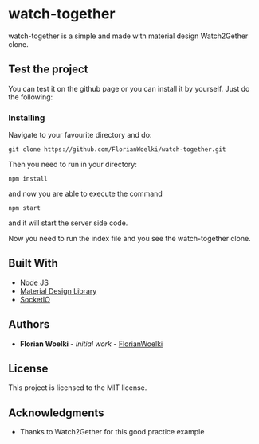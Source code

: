# watch-together
watch-together is a simple and made with material design Watch2Gether clone.

## Test the project
You can test it on the github page or you can install it by yourself.
Just do the following:
### Installing
Navigate to your favourite directory and do:
```
git clone https://github.com/FlorianWoelki/watch-together.git
```

Then you need to run in your directory:
```
npm install
```

and now you are able to execute the command
```
npm start
```

and it will start the server side code.

Now you need to run the index file and you see the watch-together clone.

## Built With
* [Node JS](https://nodejs.org/en/)
* [Material Design Library](https://getmdl.io/)
* [SocketIO](https://socket.io/)

## Authors
* **Florian Woelki** - *Initial work* - [FlorianWoelki](https://github.com/FlorianWoelki)

## License
This project is licensed to the MIT license.

## Acknowledgments
* Thanks to Watch2Gether for this good practice example
